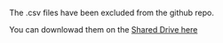 The .csv files have been excluded from the github repo.

You can downlowad them on the [Shared Drive here](https://drive.google.com/drive/folders/1PtTcA6SwPAAsfglZ8Dk_rHDP4aPpvzmw?usp=sharing_)
